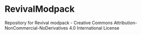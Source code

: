 # RevivalModpack
Repository for Revival modpack -
Creative Commons Attribution-NonCommercial-NoDerivatives 4.0 International License
